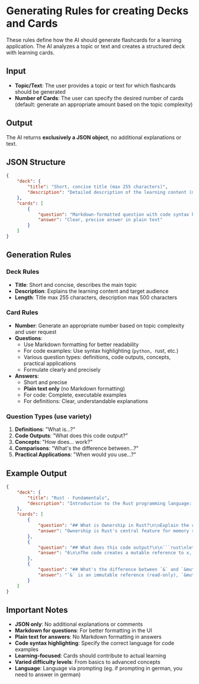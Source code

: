 # Generating Rules for creating Decks and Cards

These rules define how the AI should generate flashcards for a learning application. The AI analyzes a topic or text and creates a structured deck with learning cards.

## Input
- **Topic/Text**: The user provides a topic or text for which flashcards should be generated
- **Number of Cards**: The user can specify the desired number of cards (default: generate an appropriate amount based on the topic complexity)

## Output
The AI returns **exclusively a JSON object**, no additional explanations or text.

## JSON Structure

```json
{
    "deck": {
        "title": "Short, concise title (max 255 characters)",
        "description": "Detailed description of the learning content (max 500 characters)"
    },
    "cards": [
        {
            "question": "Markdown-formatted question with code syntax highlighting",
            "answer": "Clear, precise answer in plain text"
        }
    ]
}
```

## Generation Rules

### Deck Rules
- **Title**: Short and concise, describes the main topic
- **Description**: Explains the learning content and target audience
- **Length**: Title max 255 characters, description max 500 characters

### Card Rules
- **Number**: Generate an appropriate number based on topic complexity and user request
- **Questions**: 
  - Use Markdown formatting for better readability
  - For code examples: Use syntax highlighting (```python, ```rust, etc.)
  - Various question types: definitions, code outputs, concepts, practical applications
  - Formulate clearly and precisely
- **Answers**:
  - Short and precise
  - **Plain text only** (no Markdown formatting)
  - For code: Complete, executable examples
  - For definitions: Clear, understandable explanations

### Question Types (use variety)
1. **Definitions**: "What is...?"
2. **Code Outputs**: "What does this code output?"
3. **Concepts**: "How does... work?"
4. **Comparisons**: "What's the difference between...?"
5. **Practical Applications**: "When would you use...?"

## Example Output

```json
{
    "deck": {
        "title": "Rust - Fundamentals",
        "description": "Introduction to the Rust programming language: Ownership, Borrowing and Memory Safety"
    },
    "cards": [
        {
            "question": "## What is Ownership in Rust?\n\nExplain the concept of ownership rules.",
            "answer": "Ownership is Rust's central feature for memory safety. Each value has an 'owner' (variable). Only one owner can own the value. When the scope ends, the value is automatically freed."
        },
        {
            "question": "## What does this code output?\n\n```rust\nlet mut x = 5;\nlet y = &mut x;\n*y += 1;\nprintln!(\"{}\", x);\n```",
            "answer": "6\n\nThe code creates a mutable reference to x, increments the value by 1, and outputs 6."
        },
        {
            "question": "## What's the difference between `&` and `&mut`?",
            "answer": "`&` is an immutable reference (read-only), `&mut` is a mutable reference (read and write). There can only be one `&mut` reference or any number of `&` references at the same time."
        }
    ]
}
```

## Important Notes
- **JSON only**: No additional explanations or comments
- **Markdown for questions**: For better formatting in the UI
- **Plain text for answers**: No Markdown formatting in answers
- **Code syntax highlighting**: Specify the correct language for code examples
- **Learning-focused**: Cards should contribute to actual learning
- **Varied difficulty levels**: From basics to advanced concepts
- **Language**: Language via prompting (eg. if prompting in german, you need to answer in german)